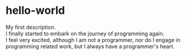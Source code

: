 # hello-world
My first description.    
I finally started to embark on the journey of programming again.    
I feel very excited, although I am not a programmer, nor do I engage in programming related work, but I always have a programmer's heart.
